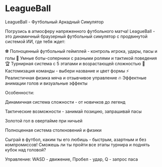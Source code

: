 # LeagueBall
LeagueBall - Футбольный Аркадный Симулятор

Погрузись в атмосферу напряженного футбольного матча! LeagueBall - это динамичный браузерный футбольный симулятор с продвинутой системой ИИ, где тебя ждет:

⚽ Полноценный футбольный геймплей - контроль игрока, удары, пасы и голы
🤖 Умные боты-соперники с разными ролями и тактикой поведения
🏆 Турнирная система с 5 этапами и возрастающей сложностью
🎨 Кастомизация команды - выбери название и цвет формы
⚡ Реалистичная физика мяча и отзывчивое управление
🔥 Эффектные анимации голов и визуальные эффекты

Особенности:

Динамичная система сложности - от новичков до легенд

Тактические возможности - занимай позицию, запрашивай пасы

Золотой гол в овертайме при ничьей

Полноценная система столкновений и физики

Сыграй в футбол, каким ты его любишь - быстрым, азартным и без компромиссов! Сможешь ли ты пройти все этапы турнира и поднять кубок над головой?

Управление: WASD - движение, Пробел - удар, Q - запрос паса
